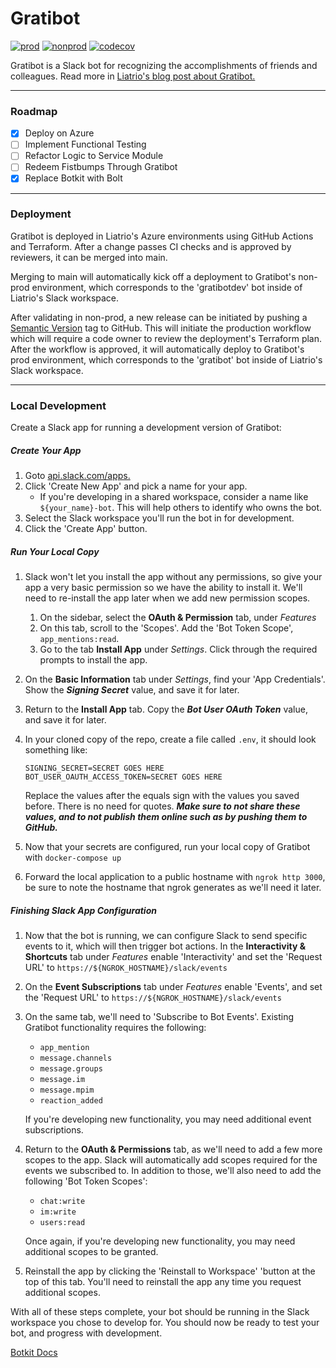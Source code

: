 
# Gratibot

[![prod](https://github.com/liatrio/gratibot-rewrite/actions/workflows/prod.yaml/badge.svg)](https://github.com/liatrio/gratibot-rewrite/actions/workflows/release.yaml)
[![nonprod](https://github.com/liatrio/gratibot-rewrite/actions/workflows/nonprod.yaml/badge.svg)](https://github.com/liatrio/gratibot-rewrite/actions/workflows/nonprod.yaml)
[![codecov](https://codecov.io/gh/liatrio/gratibot/branch/main/graph/badge.svg)](https://codecov.io/gh/liatrio/gratibot)

Gratibot is a Slack bot for recognizing the accomplishments of friends and
colleagues. Read more in [Liatrio's blog post about Gratibot.](https://www.liatrio.com/blog/gratibot-chatbot)

---

### Roadmap

- [x] Deploy on Azure
- [ ] Implement Functional Testing
- [ ] Refactor Logic to Service Module
- [ ] Redeem Fistbumps Through Gratibot
- [x] Replace Botkit with Bolt

---

### Deployment

Gratibot is deployed in Liatrio's Azure environments using GitHub Actions and
Terraform. After a change passes CI checks and is approved by reviewers, it can
be merged into main.

Merging to main will automatically kick off a deployment to Gratibot's
non-prod environment, which corresponds to the 'gratibotdev' bot inside of
Liatrio's Slack workspace.

After validating in non-prod, a new release can be initiated by pushing a
[Semantic Version](https://semver.org/) tag to GitHub. This will initiate the
production workflow which will require a code owner to review the deployment's
Terraform plan. After the workflow is approved, it will automatically deploy
to Gratibot's prod environment, which corresponds to the 'gratibot' bot inside
of Liatrio's Slack workspace.

---

### Local Development

Create a Slack app for running a development version of Gratibot:

##### Create Your App

1. Goto [api.slack.com/apps.](https://api.slack.com/apps)
2. Click 'Create New App' and pick a name for your app.
    - If you're developing in a shared workspace, consider a name like `${your_name}-bot`.
    This will help others to identify who owns the bot.
3. Select the Slack workspace you'll run the bot in for development.
4. Click the 'Create App' button.

##### Run Your Local Copy

1. Slack won't let you install the app without any permissions, so
give your app a very basic permission so we have the ability to install it.
We'll need to re-install the app later when we add new permission scopes.
    1. On the sidebar, select the **OAuth & Permission** tab, under *Features*
    2. On this tab, scroll to the 'Scopes'.
    Add the 'Bot Token Scope', `app_mentions:read`.
    3. Go to the tab **Install App** under *Settings*. Click through the
    required prompts to install the app.
2. On the **Basic Information** tab under *Settings*, find your
'App Credentials'. Show the ***Signing Secret*** value, and save it for later.
3. Return to the **Install App** tab. Copy the
***Bot User OAuth Token*** value, and save it for later.
4. In your cloned copy of the repo, create a file called `.env`, it should look
something like:
    ```
    SIGNING_SECRET=SECRET GOES HERE
    BOT_USER_OAUTH_ACCESS_TOKEN=SECRET GOES HERE
    ```
    Replace the values after the equals sign with the values you saved before.
    There is no need for quotes. ***Make sure to not share these values, and to
    not publish them online such as by pushing them to GitHub.***

5. Now that your secrets are configured, run your local copy
of Gratibot with `docker-compose up`
6. Forward the local application to a public hostname with `ngrok http 3000`,
be sure to note the hostname that ngrok generates as we'll need it later.

##### Finishing Slack App Configuration

1. Now that the bot is running, we can configure Slack to send specific
events to it, which will then trigger bot actions. In the
**Interactivity & Shortcuts** tab under *Features* enable 'Interactivity'
and set the 'Request URL' to `https://${NGROK_HOSTNAME}/slack/events`
2. On the **Event Subscriptions** tab under *Features* enable 'Events', and set
the 'Request URL' to `https://${NGROK_HOSTNAME}/slack/events`
3. On the same tab, we'll need to 'Subscribe to Bot Events'. Existing Gratibot
functionality requires the following:
    - `app_mention`
    - `message.channels`
    - `message.groups`
    - `message.im`
    - `message.mpim`
    - `reaction_added`

    If you're developing new functionality, you may need additional event
    subscriptions.
4. Return to the **OAuth & Permissions** tab, as we'll need to add a few more
scopes to the app. Slack will automatically add scopes required for the events
we subscribed to. In addition to those, we'll also need to add the following
'Bot Token Scopes':
    - `chat:write`
    - `im:write`
    - `users:read`

    Once again, if you're developing new functionality, you may need additional
    scopes to be granted.
5. Reinstall the app by clicking the 'Reinstall to Workspace' 'button at the
top of this tab. You'll need to reinstall the app any time you request
additional scopes.


With all of these steps complete, your bot should be running in the Slack
workspace you chose to develop for. You should now be ready to test your bot,
and progress with development.

[Botkit Docs](https://botkit.ai/docs/v4)
